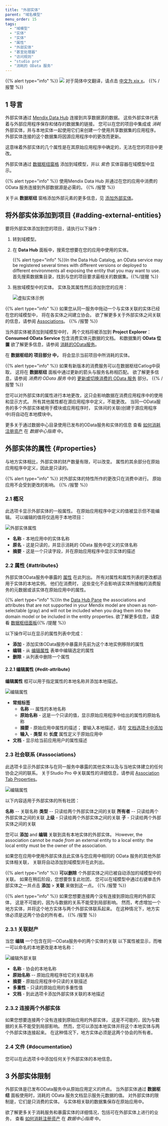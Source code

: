 ```yaml
---
title: "外部实体"
parent: "域名模型"
menu_order: 15
tags:
  - "域模型"
  - "实体"
  - "实体"
  - "属性"
  - "外部实体"
  - "甚至处理器"
  - "访问规则"
  - "studio pro"
  - "消耗的 OData 服务"
---
```


{{% alert type="info" %}}
<img src="attachments/chinese-translation/china.png" style="display: inline-block; margin: 0" /> 对于简体中文翻译，请点击 [中文为 xix x](https://cdn.mendix.tencent-cloud.com/documentation/refguide8/external-entities.pdf)。
{{% /报警 %}}

## 1 导言

外部实体通过 [Mendix Data Hub](/data-hub/) 连接到共享数据源的数据。 这些外部实体代表着与外部应用程序保存和储存的数据集的链接。 您可以在您的项目中集成或 *消耗* 外部实体，并与本地实体一起使用它们来创建一个使用共享数据集的应用程序。 外部实体连接的这个数据集将因源应用程序中的更改而更新。

这意味着外部实体的几个属性是在其原始应用程序中确定的，无法在您的项目中更改。

外部实体通过 [数据枢纽窗格](data-hub-pane) 添加到域模型，并以 *紫色* 实体容器在域模型中显示。

{{% alert type="info" %}}
使用Mendix Data Hub 并通过在您的应用中消费的 OData 服务连接到外部数据源是必需的。
{{% /报警 %}}

关于从 **数据枢纽** 窗格添加外部元素的更多信息，见 [添加外部实体](#adding-external-entities)。

## 将外部实体添加到项目 {#adding-external-entities}

要将外部实体添加到您的项目，请执行以下操作：

1. 转到域模型。

2. 在 **Data Hub** 面板中，搜索您想要在您的应用中使用的实体。

   {{% alert type="info" %}}In the Data Hub Catalog, an OData service may be registered several times with different versions or deployed to different environments all exposing the entity that you may want to use. 首先搜索数据集目录，找到与您的项目要求最相关的数据集。{{%/提醒 %}}

3.  拖放域模型中的实体。 实体及其属性然后添加到您的应用：

    ![虚拟实体示例](attachments/data-hub-pane/virtual-entity-example.png)

{{% alert type="info" %}}
如果您从同一服务中拖动一个与实体关联的实体已经在您的域模型中， 将在各实体之间建立协会。 欲了解更多关于外部实体之间关联的信息，请参阅 [Associations](#properties)。
{{% /报警 %}}

当外部实体被添加到域模型中时， 两个文档将被添加到 **Project Explorer**： **Consumed OData Service** 包含消费实体元数据的文档。 和数据集的 **OData 位置** 欲了解更多信息，请参阅 [消耗的OData服务](consumed-odata-service)。

在 **数据枢纽的 **项目部分** 中，** 将会显示当前项目中所消耗的实体。

{{% alert type="info" %}}
如果有新版本的消费服务可以在数据枢纽Catlog中获取， 这将在 **数据枢纽** 面板中通过更新的箭头与服务名称相匹配。 欲了解更多信息，请参阅 *消费的 OData 服务* 中的 [更新或切换消费的 OData 服务](consumed-odata-service#updating) 部分。
{{% /报警 %}}

您可以对外部实体的属性进行本地更改，这只会影响数据在消费应用程序中的使用和显示方式。 所有其他属性都在源应用程序中定义，不能更改。 当同一OData服务的多个外部实体被用于模块或应用程序时， 实体间的关联(创建于源应用程序中)将自动在本地模块中。

更多关于通过数据中心目录使用已发布的OData服务和实体的信息 查看 [如何消耗注册资产](/data-hub/data-hub-catalog/consume) 在 *数据中心指南* 中。

## 外部实体的属性 {#properties}

与地方实体相比，外部实体的财产数量有限，可以改变。 属性的其余部分在原始应用程序中定义，因此是只读的。

{{% alert type="info" %}}
对外部实体的特性所作的更改只在消费中进行。 原始应用不会受到更改的影响。
{{% /报警 %}}

### 2.1 概况

此选项卡显示外部实体的一般属性。 在原始应用程序中定义的值被显示但不能编辑。 可以编辑的值将仅适用于本地项目：

![外部实体属性](attachments/external-entities/external-entity-properties.png)

* **名称** - 本地应用中的实体名称
* **原名** - 这是只读的，并显示消耗的 OData 服务中定义的实体名称
* **摘要** - 这是一个只读字段，并在原始应用程序中显示实体的描述

### 2.2 属性 {#attributes}

外部实体OData服务中暴露的 [属性](attributes) 在此列出。 所有对属性和属性列表的更改都适用于实体的本地实例。 他们在消费时， 这些变化不会影响该实体所接触的消费服务的元数据或该实体在原始应用中的属性。

{{% alert type="info" %}}In the [Data Hub Pane](data-hub-pane#association-attributes) the associations and attributes that are not supported in your Mendix model are shown as non-selectable (gray) and will not be included when you drag them into the domain model or be included in the entity properties. 欲了解更多信息，请查看 [数据枢纽面板](data-hub-pane#association-attributes){{% /提醒 %}}

以下操作可以在显示的属性列表中完成：

* **添加** - 添加实体OData服务中暴露并先前为这个本地实例移除的属性
* **编辑** - 从 [编辑属性](#edit-attribute) 表单中编辑选定的属性
* **删除** - 从列表中删除一个属性

#### 2.2.1 编辑属性 {#edit-attribute}

**编辑属性** 框可以用于指定属性的本地名称并添加本地描述。

![编辑属性](attachments/external-entities/edit-attributes.png)

* **常规标签**
    * **名称** -- 属性的本地名称
    * **原始名称** - 这是一个只读的值，显示原始应用程序中给出的属性的原始名称
    * **摘要** - 原始应用中属性的描述； 要输入本地描述，请在 [文档选项卡中添加](#documentation)
    * **输入** - **类型** 和 **长度** 属性定义于原始应用中
* **文档** - 显示给当前应用用户的属性描述

### 2.3 社会联系 {#associations}

此选项卡显示外部实体与在同一服务中暴露的其他实体以及与当地实体建立的任何协会之间的联系。 关于Studio Pro 中关联属性的详细信息，请参阅 [Association Tab Properties](association-member-properties)。

![编辑属性](attachments/external-entities/external-entity-associations.png)

以下内容适用于外部实体的所有社团：

**名称** -- 关联名称 **类型** -- 只读给两个外部实体之间的关联 **所有者** -- 只读给两个外部实体之间的关联 **上级** - 只读给两个外部实体之间的关联 **子** - 只读给两个外部实体之间的关联

您可以 **添加** and **编辑** 关联到具有本地实体的外部实体。 However, the association cannot be made *from* an external entity to a local entity: the local entity must be the owner of the association.

如果您在应用中使用外部实体且此实体与您应用中相同的 OData 服务的其他外部实体相关联， 关联将自动添加到域模型并在此列出。

{{% alert type="info" %}}
**可以删除** 个外部实体之间已被自动添加的域模型中的关联。 如果在稍后阶段，您想要恢复此社团， 您可以在域模型中通过右键单击外部实体之一并点击 **添加** > **关联** 来做到这一点。
{{% /报警 %}}

{{% alert type="info" %}}
如果您想要连接两个没有连接到原始应用的外部实体， 这是不可能的，因为与数据的关系不能受到局部影响。 然而，考虑增加一个地方实体，并将这个地方实体与两个外部实体联系起来。 在这种情况下，地方实体必须是这两个协会的所有者。
{{% /报警 %}}

### 2.3.1 关联财产
当您 **编辑** 一个包含在同一OData服务中的两个实体的关联 以下属性被显示，而唯一可以命名的本地更改是本地名称：

![编辑外部关联](attachments/external-entities/association-properties.png)

* **名称** - 协会的本地名称
* **原始名称** -- 原始应用程序给它的关联名称
* **摘要** - 原始应用程序中只读的关联描述
* **多重性** - 只读的原始应用的多重性值
* **文档** - 到此选项卡添加外部实体关联的本地描述

### 2.3.2 连接两个外部实体

如果您想要连接两个没有连接到原始应用的外部实体， 这是不可能的，因为与数据的关系不能受到局部影响。 然而，您可以添加本地实体并将这个本地实体与两个外部实体连接起来。 在这种情况下，地方实体必须是这两个协会的所有者。

### 2.4 文件 {#documentation}

您可以在此选项卡中添加任何关于外部实体的本地信息。

## 3 外部实体限制

外部实体是已发布OData服务中从原始应用定义的终点。 当外部实体通过 **数据枢纽** 面板使用时，消耗的 OData 服务文档显示服务元数据的值。 对外部实体的限制是，它们是只消费的实体。 与实体相关联的数据集保存在原始应用中。

欲了解更多关于消耗服务和暴露实体的详细情况，包括可在外部实体上进行的业务， 查看 [如何消耗注册资产](/data-hub/data-hub-catalog/consume) 在 *数据中心指南* 中。
